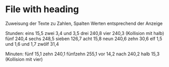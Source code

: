 # File with heading

Zuweisung der Texte zu Zahlen, Spalten Werten
entsprechend der Anzeige

Stunden:
    eins         15,5
    zwei          3,4 und 3,5
    drei        240,8
    vier        240,3 (Kollision mit halb)
    fünf        240,4
    sechs       248,5
    sieben      126,7
    acht         15,8
    neun        240,6
    zehn         30,6
    elf           1,5 und 1,6 und 1,7
    zwölf        31,4

Minuten:
    fünf         15,1
    zehn        240,1
    fünfzehn    255,1
    vor          14,2
    nach        240,2
    halb         15,3  (Kollision mit vier)
